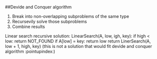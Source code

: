 ##Devide and Conquer algorithm 

1. Break into non-overlapping subproblems of the same type 
2. Recursevily solve those subproblems 
3. Combine results 


Linear search recursive solution: 
LinearSearch(A, low, igh, key):
if high < low:
    return NOT_FOUND
if A[low] = key:
    return low 
return LinerSearch(A, low + 1, high, key)
(this is not a solution that would fit devide and conquer algorithm :pointupindex:)



